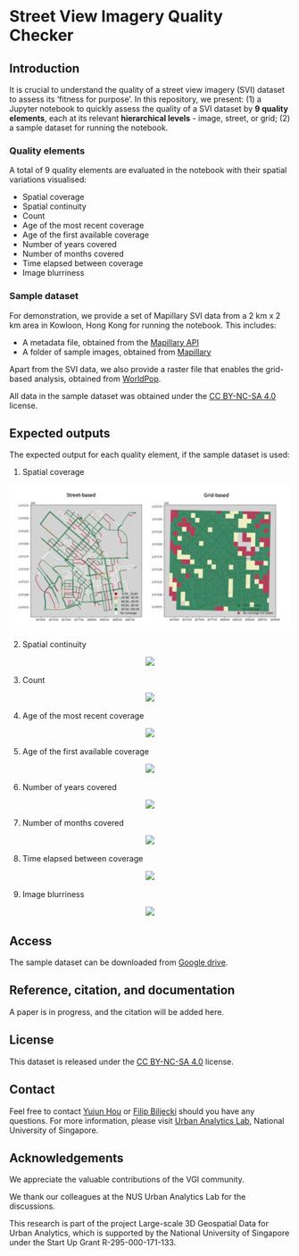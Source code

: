 # Street View Imagery Quality Checker

## Introduction
It is crucial to understand the quality of a street view imagery (SVI) dataset to assess its ’fitness for purpose’. In this repository, we present: (1) a Jupyter notebook to quickly assess the quality of a SVI dataset by **9 quality elements**, each at its relevant **hierarchical levels** - image, street, or grid; (2) a sample dataset for running the notebook.

### Quality elements
A total of 9 quality elements are evaluated in the notebook with their spatial variations visualised:
* Spatial coverage
* Spatial continuity
* Count
* Age of the most recent coverage
* Age of the first available coverage
* Number of years covered
* Number of months covered
* Time elapsed between coverage
* Image blurriness

### Sample dataset
For demonstration, we provide a set of Mapillary SVI data from a 2 km x 2 km area in Kowloon, Hong Kong for running the notebook. This includes:
* A metadata file, obtained from the [Mapillary API](https://www.mapillary.com/developer/api-documentation)
* A folder of sample images, obtained from [Mapillary](https://www.mapillary.com/)

Apart from the SVI data, we also provide a raster file that enables the grid-based analysis, obtained from [WorldPop](https://www.worldpop.org/).

All data in the sample dataset was obtained under the [CC BY-NC-SA 4.0](https://creativecommons.org/licenses/by-nc-sa/4.0/) license.

## Expected outputs

The expected output for each quality element, if the sample dataset is used:

1. Spatial coverage
<div align=center>
<img src="expected_output/spatial-coverage.png" width="700px">
</div>

2. Spatial continuity
<div align=center>
<img src="https://github.com/ualsg/SVI-Quality-Checker/blob/main/spatial-continuity.png" width=”350px">
</div>

3. Count
<div align=center>
<img src="https://github.com/ualsg/SVI-Quality-Checker/blob/main/count.png" width=”700px">
</div>

4. Age of the most recent coverage
<div align=center>
<img src="https://github.com/ualsg/SVI-Quality-Checker/blob/main/most-recent.png" width=”700px">
</div>

5. Age of the first available coverage
<div align=center>
<img src="https://github.com/ualsg/SVI-Quality-Checker/blob/main/first-avail.png" width=”700px">
</div>

6. Number of years covered
<div align=center>
<img src="https://github.com/ualsg/SVI-Quality-Checker/blob/main/num-years.png" width=”700px">
</div>

7. Number of months covered
<div align=center>
<img src="https://github.com/ualsg/SVI-Quality-Checker/blob/main/num-months.png" width=”700px">
</div>

8. Time elapsed between coverage
<div align=center>
<img src="https://github.com/ualsg/SVI-Quality-Checker/blob/main/time-elapsed.png" width=”700px">
</div>

9. Image blurriness
<div align=center>
<img src="https://github.com/ualsg/SVI-Quality-Checker/blob/main/blurriness.png" width=”350px">
</div>


## Access
The sample dataset can be downloaded from [Google drive](https://drive.google.com/file/d/1UtAKOO5cgtqEQ7e4T4RiFkETmnLKO4El/view?usp=sharing).

## Reference, citation, and documentation
A paper is in progress, and the citation will be added here.

## License
This dataset is released under the [CC BY-NC-SA 4.0](https://creativecommons.org/licenses/by-nc-sa/4.0/) license.

## Contact
Feel free to contact [Yujun Hou](https://ual.sg/authors/yujun/) or [Filip Biljecki](https://ual.sg/authors/filip/) should you have any questions.
For more information, please visit [Urban Analytics Lab](https://ual.sg/), National University of Singapore.

## Acknowledgements
We appreciate the valuable contributions of the VGI community.

We thank our colleagues at the NUS Urban Analytics Lab for the discussions.

This research is part of the project Large-scale 3D Geospatial Data for Urban Analytics, which is supported by the National University of Singapore under the Start Up Grant R-295-000-171-133.
